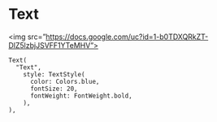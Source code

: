 # Text

<!--![text](https://docs.google.com/uc?id=1-b0TDXQRkZT-DlZ5lzbjJSVFF1YTeMHV)-->
<img src=”https://docs.google.com/uc?id=1-b0TDXQRkZT-DlZ5lzbjJSVFF1YTeMHV”>

```
Text(
  "Text",
    style: TextStyle(
      color: Colors.blue,
      fontSize: 20,
      fontWeight: FontWeight.bold,
    ),
),
```

